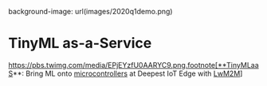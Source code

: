 background-image: url(images/2020q1demo.png)
# **TinyML as-a-Service**
https://pbs.twimg.com/media/EPjEYzfU0AARYC9.png.footnote[**TinyMLaaS**: Bring ML onto [microcontrollers]() at Deepest IoT Edge with [LwM2M]()]


